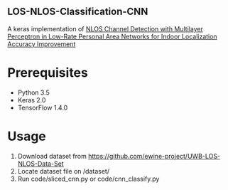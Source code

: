 LOS-NLOS-Classification-CNN
------
A keras implementation of [NLOS Channel Detection with Multilayer Perceptron in Low-Rate Personal Area Networks for Indoor Localization Accuracy Improvement](https://www.researchgate.net/publication/308986067_NLOS_Channel_Detection_with_Multilayer_Perceptron_in_Low-Rate_Personal_Area_Networks_for_Indoor_Localization_Accuracy_Improvement)

# Prerequisites
* Python 3.5
* Keras 2.0
* TensorFlow 1.4.0

# Usage
1. Download dataset from https://github.com/ewine-project/UWB-LOS-NLOS-Data-Set
2. Locate dataset file on <YOUR-PROJECT-FOLDER>/dataset/
3. Run code/sliced_cnn.py or code/cnn_classify.py

